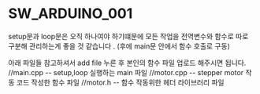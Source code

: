 # SW_ARDUINO_001
setup문과 loop문은 오직 하나여야 하기떄문에 모든 작업을 전역변수와 함수로 따로 구분해 관리하는게 좋을 것 같습니다 .
(후에 main문 안에서 함수 호출로 구동)

아래 파일들 참고하셔서 add file 누른 후 본인의 함수 파일 업로드 해주시면 됩니다.
//main.cpp -- setup,loop 실행하는 main 파일
//motor.cpp -- stepper motor 작동 코드 작성한 함수 파일
//motor.h -- 함수 작동위한 헤더 라이브러리 파일
